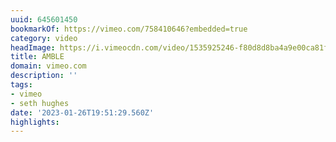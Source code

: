```yaml
---
uuid: 645601450
bookmarkOf: https://vimeo.com/758410646?embedded=true
category: video
headImage: https://i.vimeocdn.com/video/1535925246-f80d8d8ba4a9e00ca81fcbe5582b13c75d59146e80f3cd3e7e374aa381d64ac7-d_295x166
title: AMBLE
domain: vimeo.com
description: ''
tags:
- vimeo
- seth hughes
date: '2023-01-26T19:51:29.560Z'
highlights:
---
```



